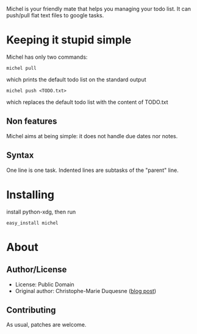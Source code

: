 Michel is your friendly mate that helps you managing your todo list. It
can push/pull flat text files to google tasks.

Keeping it stupid simple
========================

Michel has only two commands:

    michel pull
which prints the default todo list on the standard output

    michel push <TODO.txt>
which replaces the default todo list with the content of TODO.txt

Non features
------------

Michel aims at being simple: it does not handle due dates nor notes.

Syntax
------

One line is one task. Indented lines are subtasks of the "parent" line.

Installing
==========

install python-xdg, then run

    easy_install michel

About
=====

Author/License
--------------

- License: Public Domain
- Original author: Christophe-Marie Duquesne ([blog post](http://blog.chmd.fr/releasing-michel-a-flat-text-file-to-google-tasks-uploader.html))

Contributing
------------

As usual, patches are welcome.
